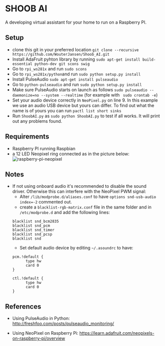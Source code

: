 # SHOOB AI
A developing virtual assistant for your home to run on a Raspberry PI. 

## Setup
* clone this git in your preferred location ```git clone --recursive https://github.com/WouterJansen/Shoob_AI.git```
* Install AdaFruit pyhton library by running ```sudo apt-get install build-essential python-dev git scons swig```
* Go to ```rpi_ws281x``` and run ```sudo scons``` 
* Go to ```rpi_ws281x/python```and run ```sudo python setup.py install```
* Install PulseAudio ```sudo apt-get install pulseaudio```
* Go to ```python-pulseaudio``` and run ```sudo python setup.py install```
* Make sure PulseAudio starts on launch as follows ```sudo pulseaudio --daemonize=no --system --realtime``` (for example with ``` sudo crontab -e```)
* Set your audio device correctly in ```NeoPixel.py``` on line 9. In this example we use an audio USB device but yours can differ. To find out what the name is of yours you can run ```pactl list short sinks```
* Run ```ShoobAI.py``` as ```sudo python ShoobAI.py``` to test if all works. It will print out any problems found.

## Requirements
* Raspberry PI running Raspbian
* a 12 LED Neopixel ring connected as in the picture below:
  ![raspberry-pi-neopixel]
  
  
## Notes
* If not using onboard audio it's recommended to disable the sound driver. Otherwise this can interfere with the NeoPixel PWM signal:
  * Alter  ```/lib/modprobe.d/aliases.conf``` to have ```options snd-usb-audio index=-2``` commented out.
  * create a ```blacklist-rgb-matrix.conf``` file in the same folder and in ```/etc/modprobe.d``` and add the following lines:
  ```  
  blacklist snd_bcm2835
  blacklist snd_pcm
  blacklist snd_timer
  blacklist snd_pcsp
  blacklist snd

  ```
  * Set default audio device by editing ```~/.asoundrc``` to have:
  ``` 
  pcm.!default {
        type hw
        card 0
  }

  ctl.!default {
        type hw
        card 0
  }
  ```


## References
* Using PulseAudio in Python: http://freshfoo.com/posts/pulseaudio_monitoring/
* Using NeoPixel on Raspberry Pi: https://learn.adafruit.com/neopixels-on-raspberry-pi/overview  
  
  
  
  
  
  
  
  
  [raspberry-pi-neopixel]: https://cdn.raspberrytips.nl/wp-content/uploads/2016/05/neopixel-raspberry-pi-led-ws281x-600x292.png "from  :https://raspberrytips.nl/neopixel-ws2811-raspberry-pi/"



